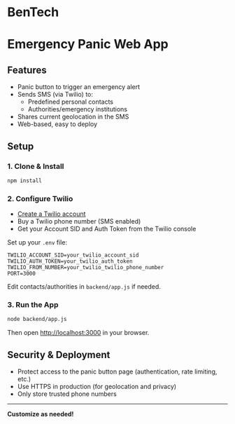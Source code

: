 # BenTech

# Emergency Panic Web App

## Features

- Panic button to trigger an emergency alert
- Sends SMS (via Twilio) to:
  - Predefined personal contacts
  - Authorities/emergency institutions
- Shares current geolocation in the SMS
- Web-based, easy to deploy

## Setup

### 1. Clone & Install
```bash
npm install
```

### 2. Configure Twilio

- [Create a Twilio account](https://www.twilio.com/try-twilio)
- Buy a Twilio phone number (SMS enabled)
- Get your Account SID and Auth Token from the Twilio console

Set up your `.env` file:
```
TWILIO_ACCOUNT_SID=your_twilio_account_sid
TWILIO_AUTH_TOKEN=your_twilio_auth_token
TWILIO_FROM_NUMBER=your_twilio_twilio_phone_number
PORT=3000
```

Edit contacts/authorities in `backend/app.js` if needed.

### 3. Run the App

```bash
node backend/app.js
```
Then open [http://localhost:3000](http://localhost:3000) in your browser.

## Security & Deployment

- Protect access to the panic button page (authentication, rate limiting, etc.)
- Use HTTPS in production (for geolocation and privacy)
- Only store trusted phone numbers

---

**Customize as needed!**
